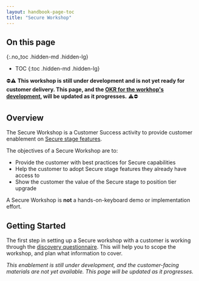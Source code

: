 ```yaml
---
layout: handbook-page-toc
title: "Secure Workshop"
---
```


## On this page
{:.no_toc .hidden-md .hidden-lg}

- TOC
{:toc .hidden-md .hidden-lg}

⛔️⚠️ **This workshop is still under development and is not yet ready for customer delivery. This page, and the [OKR for the workhop's development](https://gitlab.com/gitlab-com/customer-success/okrs/-/issues/128), will be updated as it progresses.** ⚠️⛔️

## Overview

The Secure Workshop is a Customer Success activity to provide customer enablement on [Secure stage features](https://about.gitlab.com/stages-devops-lifecycle/secure/).

The objectives of a Secure Workshop are to:

- Provide the customer with best practices for Secure capabilities
- Help the customer to adopt Secure stage features they already have access to
- Show the customer the value of the Secure stage to position tier upgrade

A Secure Workshop is **not** a hands-on-keyboard demo or implementation effort.

## Getting Started

The first step in setting up a Secure workshop with a customer is working through the [discovery questionnaire](https://docs.google.com/document/d/1bQwVFU1UInjdIg5oSoNHXT8O1PdupKXCIft0yeAhgE8/edit?usp=sharing). This will help you to scope the workshop, and plan what information to cover.

_This enablement is still under development, and the customer-facing materials are not yet available. This page will be updated as it progresses._
